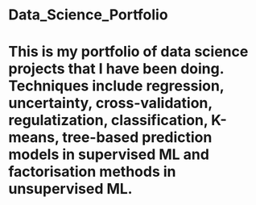 # Data_Science_Portfolio

# This is my portfolio of data science projects that I have been doing. Techniques include regression, uncertainty, cross-validation, regulatization, classification, K-means, tree-based prediction models in supervised ML and factorisation methods in unsupervised ML.
